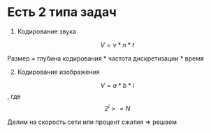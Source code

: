 # Есть 2 типа задач

1) Кодирование звука
    
$$ V = \nu * n * t $$

Размер = глубина кодирования * частота дискретизации * время

2) Кодирование изображения

$$ V = a * b * i $$ , где $$2^i >= N$$

Делим на скорость сети или процент сжатия => решаем


